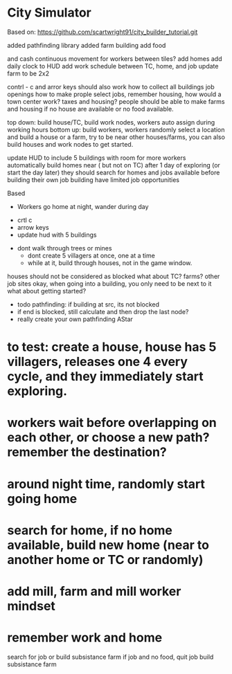 # City Simulator
Based on: https://github.com/scartwright91/city_builder_tutorial.git

added pathfinding library
added farm building
add food 

and cash
continuous movement for workers between tiles? 
add homes 
add daily clock to HUD
add work schedule between TC, home, and job 
update farm to be 2x2


contrl - c and arror keys should also work
how to collect all buildings job openings
how to make prople select jobs, remember housing, how would a town center work? taxes and housing? 
people should be able to make farms and housing if no house are available or no food available.  

 top down: build house/TC, build work nodes, workers auto assign during working hours
bottom up: build workers, workers randomly select a location and build a house or a farm, try to be near other houses/farms, you can also build houses and work nodes to get started.  



update HUD to include 5 buildings with room for more
workers automatically build homes near ( but not on TC) after 1 day of exploring (or start the day later)
they should search for homes and jobs available before building their own
job building have limited job opportunities

Based 



- Workers go home at night, wander during day
+ crtl c  
+ arrow keys
+ update hud with 5 buildings 
- dont walk through trees or mines 
	- dont create 5 villagers at once, one at a time
	- while at it, build through houses, not in the game window.  
	
houses should not be considered as blocked
what about TC? farms? other job sites
okay, when going into a building, you only need to be next to it 
what about getting started? 


+ todo pathfinding: if building at src, its not blocked 
+ if end is blocked, still calculate and then drop the last node? 
+ really create your own pathfinding AStar

# to test: create a house, house has 5 villagers, releases one 4 every cycle, and they immediately start exploring.  


# workers wait before overlapping on each other, or choose a new path? remember the destination?

# around night time, randomly start going home 

# search for home, if no home available, build new home (near to another home or TC or randomly)

# add mill, farm and mill worker mindset

# remember work and home

search for job or build subsistance farm 
if job and no food, quit job build subsistance farm  
